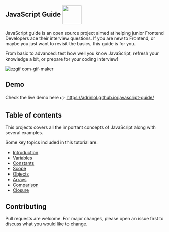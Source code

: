 ## JavaScript Guide <img height="60" align="center" src="https://img.icons8.com/color/344/javascript.png">

JavaScript guide is an open source project aimed at helping junior Frontend Developers ace their interview questions. If you are new to Frontend, or maybe you just want to revisit the basics, this guide is for you. 

From basic to advanced: test how well you know JavaScript, refresh your knowledge a bit, or prepare for your coding interview! 

![ezgif com-gif-maker](https://user-images.githubusercontent.com/48876996/102694409-4d754700-423a-11eb-9615-af0f6e70d450.gif)

## Demo

Check the live demo here 👉️ https://adrinlol.github.io/javascript-guide/

## Table of contents

This projects covers all the important concepts of JavaScript along with several examples.

Some key topics included in this tutorial are:
 
- [Introduction](https://adrinlol.github.io/javascript-guide/#Introduction)
- [Variables](https://adrinlol.github.io/javascript-guide/#Variables)
- [Constants](https://adrinlol.github.io/javascript-guide/#Constants)
- [Scope](https://adrinlol.github.io/javascript-guide/#Scope)
- [Objects](https://adrinlol.github.io/javascript-guide/#Objects)
- [Arrays](https://adrinlol.github.io/javascript-guide/#Arrays)
- [Comparison](https://adrinlol.github.io/javascript-guide/#Comparison)
- [Closure](https://adrinlol.github.io/javascript-guide/#Closure)

## Contributing

Pull requests are welcome. For major changes, please open an issue first to discuss what you would like to change.
